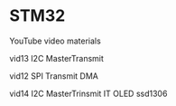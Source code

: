 # STM32
YouTube video materials

vid13 I2C MasterTransmit

vid12 SPI Transmit DMA

vid14 I2C MasterTrinsmit IT OLED ssd1306

